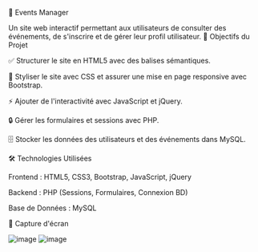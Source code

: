 🎉 Events Manager

Un site web interactif permettant aux utilisateurs de consulter des événements, de s'inscrire et de gérer leur profil utilisateur. 
🎯 Objectifs du Projet

✅ Structurer le site en HTML5 avec des balises sémantiques.

🎨 Styliser le site avec CSS et assurer une mise en page responsive avec Bootstrap.

⚡ Ajouter de l'interactivité avec JavaScript et jQuery.

🔒 Gérer les formulaires et sessions avec PHP.

🗄️ Stocker les données des utilisateurs et des événements dans MySQL.

🛠️ Technologies Utilisées

Frontend : HTML5, CSS3, Bootstrap, JavaScript, jQuery

Backend : PHP (Sessions, Formulaires, Connexion BD)

Base de Données : MySQL

📸 Capture d'écran

![image](https://github.com/user-attachments/assets/a456d4f9-68e5-49b6-bbc0-feb9bfcce642)
![image](https://github.com/user-attachments/assets/fa3c1ed0-67db-4ea2-977a-2711d4ead0f6)

